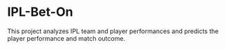 # IPL-Bet-On
This project analyzes IPL team and player performances and predicts the player performance and match outcome. 
